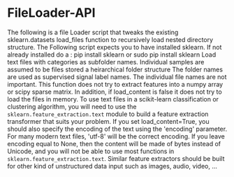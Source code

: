 # FileLoader-API

The following is a file Loader script that tweaks the existing sklearn.datasets load_files function to recursively load nested directory structure.
The Following script expects you to have installed sklearn. If not already installed do a : pip install sklearn or sudo pip install sklearn
Load text files with categories as subfolder names. Individual samples are assumed to be files stored a heirarchical folder structure 
The folder names are used as supervised signal label names. The
individual file names are not important.
This function does not try to extract features into a numpy array or
scipy sparse matrix. In addition, if load_content is false it
does not try to load the files in memory.
To use text files in a scikit-learn classification or clustering
algorithm, you will need to use the `sklearn.feature_extraction.text`
module to build a feature extraction transformer that suits your
problem.
If you set load_content=True, you should also specify the encoding of
the text using the 'encoding' parameter. For many modern text files,
'utf-8' will be the correct encoding. If you leave encoding equal to None,
then the content will be made of bytes instead of Unicode, and you will
not be able to use most functions in `sklearn.feature_extraction.text`.
Similar feature extractors should be built for other kind of unstructured
data input such as images, audio, video, ...
